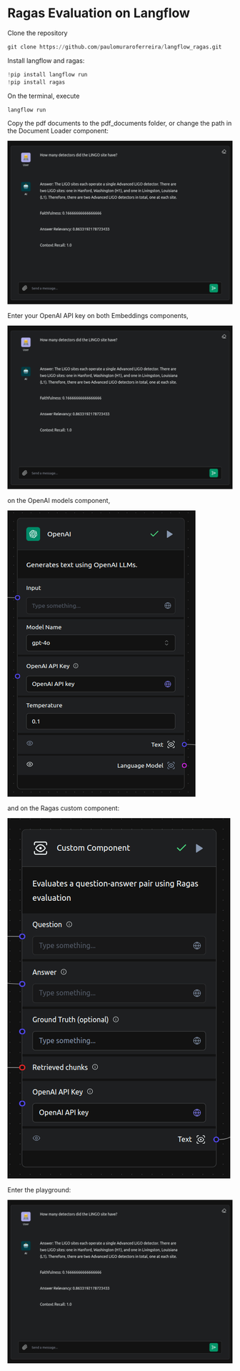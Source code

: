 # Ragas Evaluation on Langflow

Clone the repository


```python
git clone https://github.com/paulomuraroferreira/langflow_ragas.git
```

Install langflow and ragas:


```python
!pip install langflow run
!pip install ragas
```

On the terminal, execute


```python
langflow run
```

Copy the pdf documents to the pdf_documents folder,
or change the path in the Document Loader component:



![image.png](README_files/image.png)

Enter your OpenAI API key on both Embeddings components,

![image.png](README_files/image.png)


on the OpenAI models component,

![image-2.png](README_files/image-2.png)

and on the Ragas custom component:

![image-3.png](README_files/image-3.png)

Enter the playground:

![image.png](README_files/image.png)
